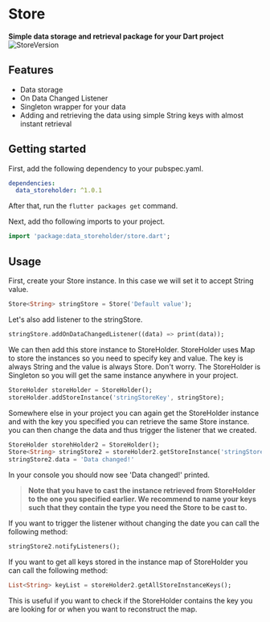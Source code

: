 # Store

**Simple data storage and retrieval package for your Dart project**  
![StoreVersion](https://img.shields.io/badge/Store-1.0.0-blueviolet)

## Features

- Data storage
- On Data Changed Listener
- Singleton wrapper for your data
- Adding and retrieving the data using simple String keys with almost instant retrieval

## Getting started

First, add the following dependency to your pubspec.yaml.

```yaml
dependencies:
  data_storeholder: ^1.0.1
```

After that, run the `flutter packages get` command.

Next, add tho following imports to your project.

```dart
import 'package:data_storeholder/store.dart';
```

## Usage

First, create your Store instance.
In this case we will set it to accept String value.

```dart
Store<String> stringStore = Store('Default value');
```

Let's also add listener to the stringStore.

```dart
stringStore.addOnDataChangedListener((data) => print(data));
```

We can then add this store instance to StoreHolder.
StoreHolder uses Map to store the instances so you need to specify key and value.
The key is always String and the value is always Store.
Don't worry. The StoreHolder is Singleton so you will get the same instance anywhere in your project.

```dart
StoreHolder storeHolder = StoreHolder();
storeHolder.addStoreInstance('stringStoreKey', stringStore);
```

Somewhere else in your project you can again get the StoreHolder instance
and with the key you specified you can retrieve the same Store instance.
you can then change the data and thus trigger the listener that we created.

```dart
StoreHolder storehHolder2 = StoreHolder();
Store<String> stringStore2 = storeHolder2.getStoreInstance('stringStoreKey') as Store<String>;
stringStore2.data = 'Data changed!'
```

In your console you should now see 'Data changed!' printed.

> **Note that you have to cast the instance retrieved from StoreHolder to the one you specified earlier.
> We recommend to name your keys such that they contain the type you need the Store to be cast to.**

If you want to trigger the listener without changing the date you can call the following method:

```dart
stringStore2.notifyListeners();
```

If you want to get all keys stored in the instance map of StoreHolder you can call the following method:

```dart
List<String> keyList = storeHolder2.getAllStoreInstanceKeys();
```

This is useful if you want to check if the StoreHolder contains the key you are looking for or when you want to reconstruct the map.
